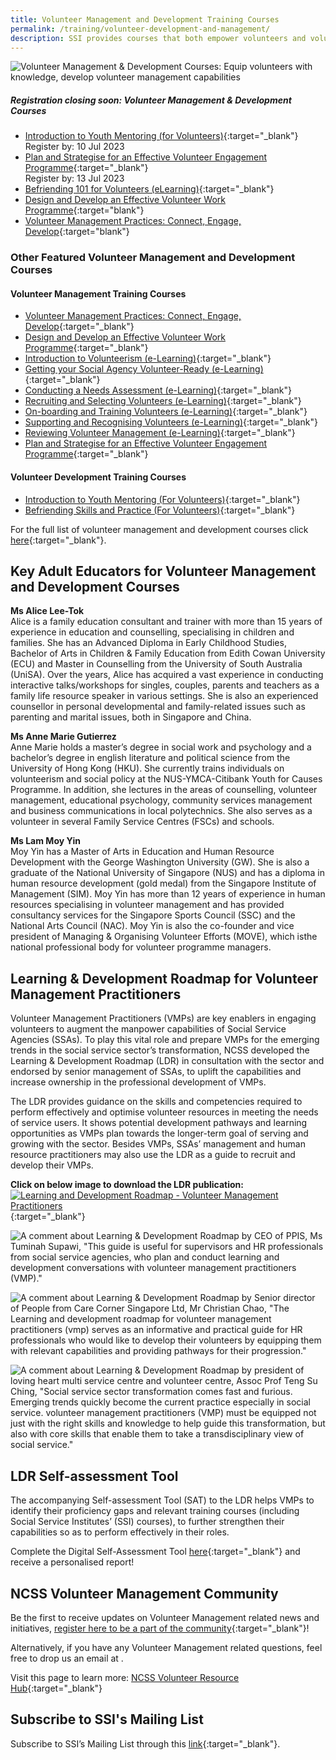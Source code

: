 ```yaml
---
title: Volunteer Management and Development Training Courses
permalink: /training/volunteer-development-and-management/
description: SSI provides courses that both empower volunteers and volunteer managers.
---
```

![Volunteer Management &amp; Development Courses: Equip volunteers with knowledge, develop volunteer management capabilities](/images/volunteer-banner.png)


##### **Registration closing soon: Volunteer Management &amp; Development Courses**

- [Introduction to Youth Mentoring (for Volunteers)](https://iltms.ssi.gov.sg/registration/Schedule?coursecode=SVLD227){:target="_blank"}<br>Register by: 10 Jul 2023
- [Plan and Strategise for an Effective Volunteer Engagement Programme](https://iltms.ssi.gov.sg/registration/Schedule?coursecode=NVOL5808){:target="_blank"}<br>Register by: 13 Jul 2023
- [Befriending 101 for Volunteers (eLearning)](https://iltms.ssi.gov.sg/registration/Schedule?coursecode=SSI0035){:target="_blank"}
- [Design and Develop an Effective Volunteer Work Programme](https://iltms.ssi.gov.sg/registration/Schedule?coursecode=NVOL5809){:target="blank"}
- [Volunteer Management Practices: Connect, Engage, Develop](https://iltms.ssi.gov.sg/registration/Schedule?coursecode=SVLD313){:target="blank"}

### **Other Featured Volunteer Management and Development Courses**

#### **Volunteer Management Training Courses**
- [Volunteer Management Practices: Connect, Engage, Develop](https://iltms.ssi.gov.sg/registration/Schedule?coursecode=SVLD313){:target="_blank"} 
-   [Design and Develop an Effective Volunteer Work Programme](https://iltms.ssi.gov.sg/registration/Schedule?coursecode=NVOL5809){:target="_blank"} 
-   [Introduction to Volunteerism (e-Learning)](https://iltms.ssi.gov.sg/registration/Schedule?coursecode=SVLD422){:target="_blank"} 
-   [Getting your Social Agency Volunteer-Ready (e-Learning)](https://iltms.ssi.gov.sg/registration/Schedule?coursecode=SVLD423){:target="_blank"} 
-   [Conducting a Needs Assessment (e-Learning)](https://iltms.ssi.gov.sg/registration/Schedule?coursecode=SVLD424){:target="_blank"} 
-   [Recruiting and Selecting Volunteers (e-Learning)](https://iltms.ssi.gov.sg/registration/Schedule?coursecode=SVLD425){:target="_blank"} 
-   [On-boarding and Training Volunteers (e-Learning)](https://iltms.ssi.gov.sg/registration/Schedule?coursecode=SVLD426){:target="_blank"} 
-   [Supporting and Recognising Volunteers (e-Learning)](https://iltms.ssi.gov.sg/registration/Schedule?coursecode=SVLD427){:target="_blank"} 
-   [Reviewing Volunteer Management (e-Learning)](https://iltms.ssi.gov.sg/registration/Schedule?coursecode=SVLD428){:target="_blank"}  
-   [Plan and Strategise for an Effective Volunteer Engagement Programme](https://iltms.ssi.gov.sg/registration/Schedule?coursecode=NVOL5808){:target="_blank"} 

#### **Volunteer Development Training Courses**
-   [Introduction to Youth Mentoring (For Volunteers)](https://iltms.ssi.gov.sg/registration/Schedule?coursecode=SVLD227){:target="_blank"}
-   [Befriending Skills and Practice (For Volunteers)](https://iltms.ssi.gov.sg/registration/Schedule?coursecode=SVDM5311){:target="_blank"}   


For the full list of volunteer management and development courses click [here](https://iltms.ssi.gov.sg/registration/Schedule){:target="_blank"}.  

## Key Adult Educators for Volunteer Management and Development Courses

**Ms Alice Lee-Tok**   
Alice is a family education consultant and trainer with more than 15 years of experience in education and counselling, specialising in children and families. She has an Advanced Diploma in Early Childhood Studies, Bachelor of Arts in Children &amp; Family Education from Edith Cowan University (ECU) and Master in Counselling from the University of South Australia (UniSA). Over the years, Alice has acquired a vast experience in conducting interactive talks/workshops for singles, couples, parents and teachers as a family life resource speaker in various settings. She is also an experienced counsellor in personal developmental and family-related issues such as parenting and marital issues, both in Singapore and China.

**Ms Anne Marie Gutierrez**   
Anne Marie holds a master’s degree in social work and psychology and a bachelor’s degree in english literature and political science from the University of Hong Kong (HKU). She currently trains individuals on volunteerism and social policy at the NUS-YMCA-Citibank Youth for Causes Programme. In addition, she lectures in the areas of counselling, volunteer management, educational psychology, community services management and business communications in local polytechnics. She also serves as a volunteer in several Family Service Centres (FSCs) and schools.


**Ms Lam Moy Yin**   
Moy Yin has a Master of Arts in Education and Human Resource Development with the George Washington University (GW). She is also a graduate of the National University of Singapore (NUS) and has a diploma in human resource development (gold medal) from the Singapore Institute of Management (SIM). Moy Yin has more than 12 years of experience in human resources specialising in volunteer management and has provided consultancy services for the Singapore Sports Council (SSC) and the National Arts Council (NAC). Moy Yin is also the co-founder and vice president of Managing &amp; Organising Volunteer Efforts (MOVE), which isthe national professional body for volunteer programme managers.



## Learning &amp; Development Roadmap for Volunteer Management Practitioners
Volunteer Management Practitioners (VMPs) are key enablers in engaging volunteers to augment the manpower capabilities of Social Service Agencies (SSAs). To play this vital role and prepare VMPs for the emerging trends in the social service sector’s transformation, NCSS developed the Learning &amp; Development Roadmap (LDR) in consultation with the sector and endorsed by senior management of SSAs, to uplift the capabilities and increase ownership in the professional development of VMPs.

The LDR provides guidance on the skills and competencies required to perform effectively and optimise volunteer resources in meeting the needs of service users. It shows potential development pathways and learning opportunities as VMPs plan towards the longer-term goal of serving and growing with the sector. Besides VMPs, SSAs’ management and human resource practitioners may also use the LDR as a guide to recruit and develop their VMPs.

**Click on below image to download the LDR publication:**
[![Learning and Development Roadmap - Volunteer Management Practitioners](/images/Learning%20and%20Development%20Roadmap.png)](https://www.ncss.gov.sg/docs/default-source/default-document-library/l-d-roadmap-for-vmps-(final).pdf){:target="_blank"}

![A comment about Learning &amp; Development Roadmap by CEO of PPIS, Ms Tuminah Supawi, "This guide is useful for supervisors and HR professionals from social service agencies, who plan and conduct learning and development conversations with volunteer management practitioners (VMP)."](/images/training/volunteer/L_D%20Quote%20Banner_02.jpg)

![A comment about Learning &amp; Development Roadmap by Senior director of People from Care Corner Singapore Ltd, Mr Christian Chao, "The Learning and development roadmap for volunteer management practitioners (vmp) serves as an informative and practical guide for HR professionals who would like to develop their volunteers by equipping them with relevant capabilities and providing pathways for their progression."](/images/training/volunteer/L_D%20Quote%20Banner_01_revised.jpg)

![A comment about Learning &amp; Development Roadmap by president of loving heart multi service centre and volunteer centre, Assoc Prof Teng Su Ching, "Social service sector transformation comes fast and furious. Emerging trends quickly become the current practice especially in social service. volunteer management practitioners (VMP) must be equipped not just with the right skills and knowledge to help guide this transformation, but also with core skills that enable them to take a transdisciplinary view of social service."](/images/training/volunteer/L_D%20Quote%20Banner_03.jpg)

## LDR Self-assessment Tool 
The accompanying Self-assessment Tool (SAT) to the LDR helps VMPs to identify their proficiency gaps and relevant training courses (including Social Service Institutes’ (SSI) courses), to further strengthen their capabilities so as to perform effectively in their roles. 

Complete the Digital Self-Assessment Tool [here](https://go.gov.sg/ncssvro-ldrsat){:target="_blank"} and receive a personalised report!


##  NCSS Volunteer Management Community
Be the first to receive updates on Volunteer Management related news and initiatives, [register here to be a part of the community](https://go.gov.sg/ncssvro-vmcommunity){:target="_blank"}! 

Alternatively, if you have any Volunteer Management related questions, feel free to drop us an email at .

Visit this page to learn more: [NCSS Volunteer Resource Hub](https://go.gov.sg/ncssvmprofessionaldevelopment){:target="_blank"}



## Subscribe to SSI's Mailing List
Subscribe to SSI’s Mailing List through this [link](https://form.gov.sg/#!/62062a0f8cb95c001235e55d){:target="_blank"}.